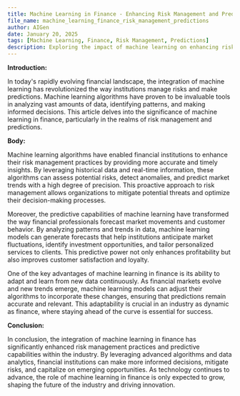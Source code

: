 ```yaml
---
title: Machine Learning in Finance - Enhancing Risk Management and Predictions
file_name: machine_learning_finance_risk_management_predictions
author: AIGen
date: January 20, 2025
tags: [Machine Learning, Finance, Risk Management, Predictions]
description: Exploring the impact of machine learning on enhancing risk management and predictions in the finance industry.
---
```


**Introduction:**

In today's rapidly evolving financial landscape, the integration of machine learning has revolutionized the way institutions manage risks and make predictions. Machine learning algorithms have proven to be invaluable tools in analyzing vast amounts of data, identifying patterns, and making informed decisions. This article delves into the significance of machine learning in finance, particularly in the realms of risk management and predictions.

**Body:**

Machine learning algorithms have enabled financial institutions to enhance their risk management practices by providing more accurate and timely insights. By leveraging historical data and real-time information, these algorithms can assess potential risks, detect anomalies, and predict market trends with a high degree of precision. This proactive approach to risk management allows organizations to mitigate potential threats and optimize their decision-making processes.

Moreover, the predictive capabilities of machine learning have transformed the way financial professionals forecast market movements and customer behavior. By analyzing patterns and trends in data, machine learning models can generate forecasts that help institutions anticipate market fluctuations, identify investment opportunities, and tailor personalized services to clients. This predictive power not only enhances profitability but also improves customer satisfaction and loyalty.

One of the key advantages of machine learning in finance is its ability to adapt and learn from new data continuously. As financial markets evolve and new trends emerge, machine learning models can adjust their algorithms to incorporate these changes, ensuring that predictions remain accurate and relevant. This adaptability is crucial in an industry as dynamic as finance, where staying ahead of the curve is essential for success.

**Conclusion:**

In conclusion, the integration of machine learning in finance has significantly enhanced risk management practices and predictive capabilities within the industry. By leveraging advanced algorithms and data analytics, financial institutions can make more informed decisions, mitigate risks, and capitalize on emerging opportunities. As technology continues to advance, the role of machine learning in finance is only expected to grow, shaping the future of the industry and driving innovation.
